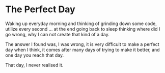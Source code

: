 # The Perfect Day 

Waking up everyday morning and thinking of grinding down some code, utilize every second ... at the end going back to sleep thinking where did I go wrong, why I can not create that kind of a day.

The answer I found was, I was wrong, it is very difficult to make a perfect day when I think, it comes after many days of trying to make it better, and one day you reach that day.

That day, I never realised it.
